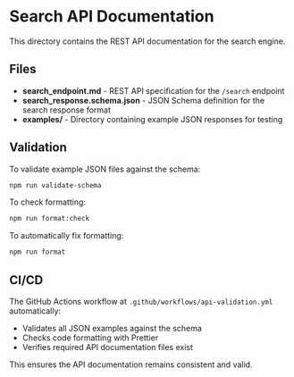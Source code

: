 # Search API Documentation

This directory contains the REST API documentation for the search engine.

## Files

- **search_endpoint.md** - REST API specification for the `/search` endpoint
- **search_response.schema.json** - JSON Schema definition for the search response format
- **examples/** - Directory containing example JSON responses for testing

## Validation

To validate example JSON files against the schema:

```bash
npm run validate-schema
```

To check formatting:

```bash
npm run format:check
```

To automatically fix formatting:

```bash
npm run format
```

## CI/CD

The GitHub Actions workflow at `.github/workflows/api-validation.yml` automatically:
- Validates all JSON examples against the schema
- Checks code formatting with Prettier
- Verifies required API documentation files exist

This ensures the API documentation remains consistent and valid. 